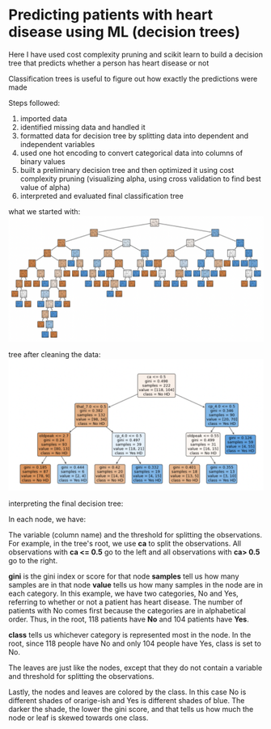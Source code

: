 # Predicting patients with heart disease using ML (decision trees)

Here I have used cost complexity pruning and scikit learn to build a decision tree that predicts whether a person has heart disease or not 

Classification trees is useful to figure out how exactly the predictions were made 

Steps followed: 
1) imported data 
2) identified missing data and handled it
3) formatted data for decision tree by splitting data into dependent and independent variables
4) used one hot encoding to convert categorical data into columns of binary values
5) built a preliminary decision tree and then optimized it using cost complexity pruning (visualizing alpha, using cross validation to find best value of      alpha)
6) interpreted and evaluated final classification tree

what we started with:
![image](/prevDecisionTree.png)



tree after cleaning the data:
![image](/FinaldecisionTree.png)


interpreting the final decision tree:

In each node, we have:

The variable (column name) and the threshold for splitting the observations. For example, in the tree's root, we use **ca** to split the observations. All observations with **ca <= 0.5** go to the left and all observations with **ca> 0.5** go to the right.

**gini** is the gini index or score for that node
**samples** tell us how many samples are in that node
**value** tells us how many samples in the node are in each category. In this example, we have two categories, No and Yes, referring to whether or not a
patient has heart disease. The number of patients with No comes first because the categories are in alphabetical order. Thus, in the root, 118 patients have **No** and 104 patients have **Yes**.

**class** tells us whichever category is represented most in the node. In the root, since 118 people have No and only 104 people have Yes, class is set to No.

The leaves are just like the nodes, except that they do not contain a variable and threshold for splitting the observations.

Lastly, the nodes and leaves are colored by the class. In this case No is different shades of orarige-ish and Yes is different shades of blue. The darker the shade, the lower the gini score, and that tells us how much the node or leaf is skewed towards one class.
